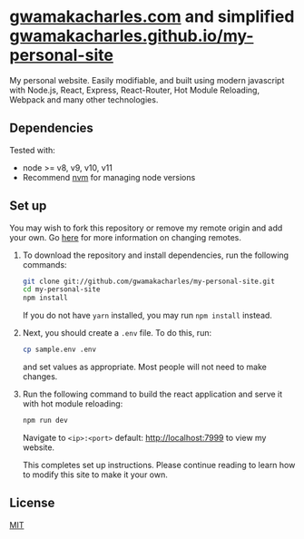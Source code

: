 # [gwamakacharles.com](http://gwamakacharles.com) and simplified [gwamakacharles.github.io/my-personal-site](https://gwamakacharles.github.io/my-personal-site/)

My personal website. Easily modifiable, and built using modern javascript with Node.js, React, Express, React-Router, Hot Module Reloading, Webpack and many other technologies.

## Dependencies

Tested with:

- node >= v8, v9, v10, v11
- Recommend [nvm](https://github.com/creationix/nvm#installation) for managing node versions

## Set up

You may wish to fork this repository or remove my remote origin and add your own. Go [here](https://help.github.com/articles/changing-a-remote-s-url/) for more information on changing remotes.

1. To download the repository and install dependencies, run the following commands:

   ```bash
   git clone git://github.com/gwamakacharles/my-personal-site.git
   cd my-personal-site
   npm install
   ```

   If you do not have `yarn` installed, you may run `npm install` instead.

2. Next, you should create a `.env` file. To do this, run:

   ```bash
   cp sample.env .env
   ```

   and set values as appropriate. Most people will not need to make changes.

3. Run the following command to build the react application and serve it with hot module reloading:

   ```bash
   npm run dev
   ```

   Navigate to `<ip>:<port>` default: [http://localhost:7999](http://localhost:7999) to view my website.

   This completes set up instructions. Please continue reading to learn how to modify this site to make it your own.

## License

[MIT](https://github.com/gwamakacharles/personal-site/blob/master/LICENSE)
